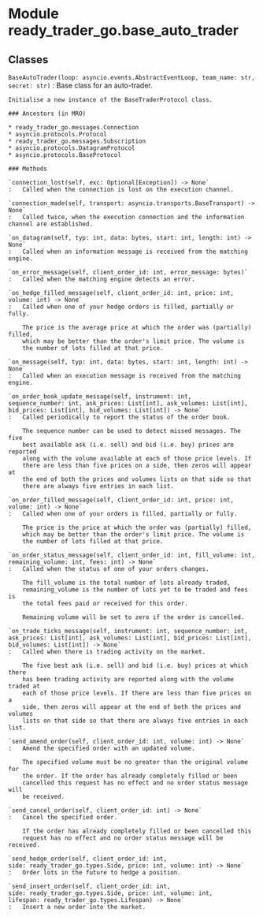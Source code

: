 Module ready_trader_go.base_auto_trader
=======================================

Classes
-------

`BaseAutoTrader(loop: asyncio.events.AbstractEventLoop, team_name: str, secret: str)`
:   Base class for an auto-trader.
    
    Initialise a new instance of the BaseTraderProtocol class.

    ### Ancestors (in MRO)

    * ready_trader_go.messages.Connection
    * asyncio.protocols.Protocol
    * ready_trader_go.messages.Subscription
    * asyncio.protocols.DatagramProtocol
    * asyncio.protocols.BaseProtocol

    ### Methods

    `connection_lost(self, exc: Optional[Exception]) ‑> None`
    :   Called when the connection is lost on the execution channel.

    `connection_made(self, transport: asyncio.transports.BaseTransport) ‑> None`
    :   Called twice, when the execution connection and the information channel are established.

    `on_datagram(self, typ: int, data: bytes, start: int, length: int) ‑> None`
    :   Called when an information message is received from the matching engine.

    `on_error_message(self, client_order_id: int, error_message: bytes)`
    :   Called when the matching engine detects an error.

    `on_hedge_filled_message(self, client_order_id: int, price: int, volume: int) ‑> None`
    :   Called when one of your hedge orders is filled, partially or fully.
        
        The price is the average price at which the order was (partially) filled,
        which may be better than the order's limit price. The volume is
        the number of lots filled at that price.

    `on_message(self, typ: int, data: bytes, start: int, length: int) ‑> None`
    :   Called when an execution message is received from the matching engine.

    `on_order_book_update_message(self, instrument: int, sequence_number: int, ask_prices: List[int], ask_volumes: List[int], bid_prices: List[int], bid_volumes: List[int]) ‑> None`
    :   Called periodically to report the status of the order book.
        
        The sequence number can be used to detect missed messages. The five
        best available ask (i.e. sell) and bid (i.e. buy) prices are reported
        along with the volume available at each of those price levels. If
        there are less than five prices on a side, then zeros will appear at
        the end of both the prices and volumes lists on that side so that
        there are always five entries in each list.

    `on_order_filled_message(self, client_order_id: int, price: int, volume: int) ‑> None`
    :   Called when one of your orders is filled, partially or fully.
        
        The price is the price at which the order was (partially) filled,
        which may be better than the order's limit price. The volume is
        the number of lots filled at that price.

    `on_order_status_message(self, client_order_id: int, fill_volume: int, remaining_volume: int, fees: int) ‑> None`
    :   Called when the status of one of your orders changes.
        
        The fill_volume is the total number of lots already traded,
        remaining_volume is the number of lots yet to be traded and fees is
        the total fees paid or received for this order.
        
        Remaining volume will be set to zero if the order is cancelled.

    `on_trade_ticks_message(self, instrument: int, sequence_number: int, ask_prices: List[int], ask_volumes: List[int], bid_prices: List[int], bid_volumes: List[int]) ‑> None`
    :   Called when there is trading activity on the market.
        
        The five best ask (i.e. sell) and bid (i.e. buy) prices at which there
        has been trading activity are reported along with the volume traded at
        each of those price levels. If there are less than five prices on a
        side, then zeros will appear at the end of both the prices and volumes
        lists on that side so that there are always five entries in each list.

    `send_amend_order(self, client_order_id: int, volume: int) ‑> None`
    :   Amend the specified order with an updated volume.
        
        The specified volume must be no greater than the original volume for
        the order. If the order has already completely filled or been
        cancelled this request has no effect and no order status message will
        be received.

    `send_cancel_order(self, client_order_id: int) ‑> None`
    :   Cancel the specified order.
        
        If the order has already completely filled or been cancelled this
        request has no effect and no order status message will be received.

    `send_hedge_order(self, client_order_id: int, side: ready_trader_go.types.Side, price: int, volume: int) ‑> None`
    :   Order lots in the future to hedge a position.

    `send_insert_order(self, client_order_id: int, side: ready_trader_go.types.Side, price: int, volume: int, lifespan: ready_trader_go.types.Lifespan) ‑> None`
    :   Insert a new order into the market.
